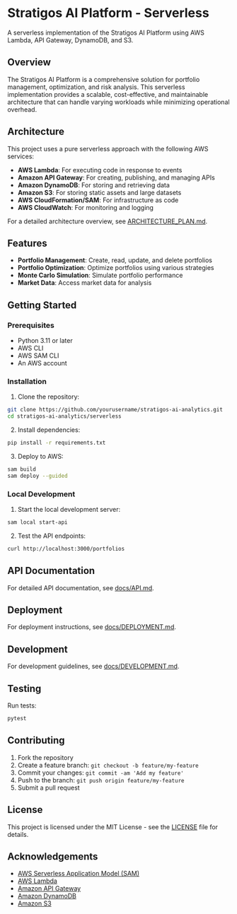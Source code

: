 # Stratigos AI Platform - Serverless

A serverless implementation of the Stratigos AI Platform using AWS Lambda, API Gateway, DynamoDB, and S3.

## Overview

The Stratigos AI Platform is a comprehensive solution for portfolio management, optimization, and risk analysis. This serverless implementation provides a scalable, cost-effective, and maintainable architecture that can handle varying workloads while minimizing operational overhead.

## Architecture

This project uses a pure serverless approach with the following AWS services:

- **AWS Lambda**: For executing code in response to events
- **Amazon API Gateway**: For creating, publishing, and managing APIs
- **Amazon DynamoDB**: For storing and retrieving data
- **Amazon S3**: For storing static assets and large datasets
- **AWS CloudFormation/SAM**: For infrastructure as code
- **AWS CloudWatch**: For monitoring and logging

For a detailed architecture overview, see [ARCHITECTURE_PLAN.md](./ARCHITECTURE_PLAN.md).

## Features

- **Portfolio Management**: Create, read, update, and delete portfolios
- **Portfolio Optimization**: Optimize portfolios using various strategies
- **Monte Carlo Simulation**: Simulate portfolio performance
- **Market Data**: Access market data for analysis

## Getting Started

### Prerequisites

- Python 3.11 or later
- AWS CLI
- AWS SAM CLI
- An AWS account

### Installation

1. Clone the repository:

```bash
git clone https://github.com/yourusername/stratigos-ai-analytics.git
cd stratigos-ai-analytics/serverless
```

2. Install dependencies:

```bash
pip install -r requirements.txt
```

3. Deploy to AWS:

```bash
sam build
sam deploy --guided
```

### Local Development

1. Start the local development server:

```bash
sam local start-api
```

2. Test the API endpoints:

```bash
curl http://localhost:3000/portfolios
```

## API Documentation

For detailed API documentation, see [docs/API.md](./docs/API.md).

## Deployment

For deployment instructions, see [docs/DEPLOYMENT.md](./docs/DEPLOYMENT.md).

## Development

For development guidelines, see [docs/DEVELOPMENT.md](./docs/DEVELOPMENT.md).

## Testing

Run tests:

```bash
pytest
```

## Contributing

1. Fork the repository
2. Create a feature branch: `git checkout -b feature/my-feature`
3. Commit your changes: `git commit -am 'Add my feature'`
4. Push to the branch: `git push origin feature/my-feature`
5. Submit a pull request

## License

This project is licensed under the MIT License - see the [LICENSE](LICENSE) file for details.

## Acknowledgements

- [AWS Serverless Application Model (SAM)](https://aws.amazon.com/serverless/sam/)
- [AWS Lambda](https://aws.amazon.com/lambda/)
- [Amazon API Gateway](https://aws.amazon.com/api-gateway/)
- [Amazon DynamoDB](https://aws.amazon.com/dynamodb/)
- [Amazon S3](https://aws.amazon.com/s3/)
